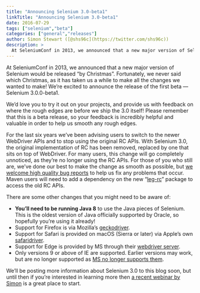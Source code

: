 ```yaml
---
title: "Announcing Selenium 3.0-beta1"
linkTitle: "Announcing Selenium 3.0-beta1"
date: 2016-07-29
tags: ["selenium","beta"]
categories: ["general","releases"]
author: Simon Stewart ([@shs96c](https://twitter.com/shs96c))
description: >
  At SeleniumConf in 2013, we announced that a new major version of Selenium would be released “by Christmas”.
---
```



At SeleniumConf in 2013, we announced that a new major version of Selenium would be released “by Christmas”. Fortunately, we never said which Christmas, as it has taken us a while to make all the changes we wanted to make! We’re excited to announce the release of the first beta — Selenium 3.0.0-beta1.

We’d love you to try it out on your projects, and provide us with feedback on where the rough edges are before we ship the 3.0 itself! Please remember that this is a beta release, so your feedback is incredibly helpful and valuable in order to help us smooth any rough edges.

For the last six years we’ve been advising users to switch to the newer WebDriver APIs and to stop using the original RC APIs. With Selenium 3.0, the original implementation of RC has been removed, replaced by one that sits on top of WebDriver. For many users, this change will go completely unnoticed, as they’re no longer using the RC APIs. For those of you who still are, we’ve done our best to make the change as smooth as possible, but [we welcome high quality bug reports](https://github.com/seleniumhq/selenium/issues) to help us fix any problems that occur. Maven users will need to add a dependency on the new “[leg-rc](http://docs.seleniumhq.org/download/maven.jsp)” package to access the old RC APIs.

There are some other changes that you might need to be aware of:

*   **You’ll need to be running Java 8** to use the Java pieces of Selenium. This is the oldest version of Java officially supported by Oracle, so hopefully you’re using it already!
*   Support for Firefox is via Mozilla’s [geckodriver](https://github.com/mozilla/geckodriver/releases).
*   Support for Safari is provided on macOS (Sierra or later) via Apple’s own [safaridriver](https://developer.apple.com/library/prerelease/content/releasenotes/General/WhatsNewInSafari/Articles/Safari_10_0.html).
*   Support for Edge is provided by MS through their [webdriver server](https://developer.microsoft.com/en-us/microsoft-edge/tools/webdriver/).
*   Only versions 9 or above of IE are supported. Earlier versions may work, but are no longer supported as [MS no longer supports them](https://www.microsoft.com/en-gb/WindowsForBusiness/End-of-IE-support).

We’ll be posting more information about Selenium 3.0 to this blog soon, but until then if you’re interested in learning more then [a recent webinar by Simon](https://www.youtube.com/watch?v=bistojJPR98) is a great place to start.